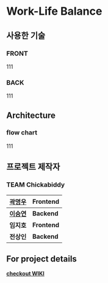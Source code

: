 # Work-Life Balance 

## 사용한 기술
### FRONT
111
### BACK
111

## Architecture
### flow chart
111

## 프로젝트 제작자
### TEAM Chickabiddy

| [곽명우](https://github.com/citysquirrel) | Frontend |
| ---- | --------- |
| [**이승연**](https://github.com/torangL) | **Backend**  |
| **임지호** | **Frontend** |
| **전상인** | **Backend**  |

## For project details
[**checkout WIKI**](https://github.com/codestates/WorkLifeBalance/wiki)
